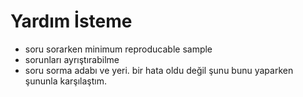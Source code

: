# Yardım İsteme

* soru sorarken minimum reproducable sample
* sorunları ayrıştırabilme
* soru sorma adabı ve yeri. bir hata oldu değil şunu bunu yaparken şununla karşılaştım.